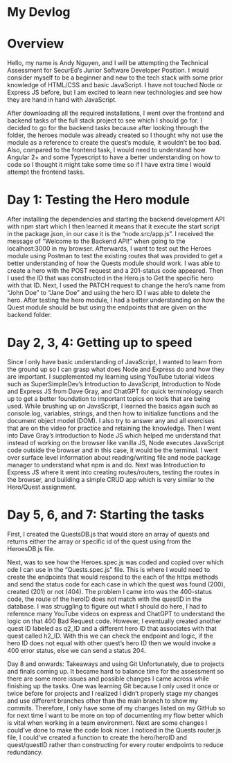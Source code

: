 # My Devlog

# Overview
Hello, my name is Andy Nguyen, and I will be attempting the Technical Assessment for SecurEd’s Junior Software Developer Position. I would consider myself to be a beginner and new to the tech stack with some prior knowledge of HTML/CSS and basic JavaScript. I have not touched Node or Express JS before, but I am excited to learn new technologies and see how they are hand in hand with JavaScript. 

After downloading all the required installations, I went over the frontend and backend tasks of the full stack project to see which I should go for. I decided to go for the backend tasks because after looking through the folder, the heroes module was already created so I thought why not use the module as a reference to create the quest’s module, it wouldn’t be too bad. Also, compared to the frontend task, I would need to understand how Angular 2+ and some Typescript to have a better understanding on how to code so I thought it might take some time so if I have extra time I would attempt the frontend tasks. 

# Day 1: Testing the Hero module
After installing the dependencies and starting the backend development API with npm start which I then learned it means that it execute the start script in the package.json, in our case it is the “node.src/app.js”. I received the message of “Welcome to the Backend API!” when going to the localhost:3000 in my browser. Afterwards, I want to test out the Heroes module using Postman to test the existing routes that was provided to get a better understanding of how the Quests module should work. I was able to create a hero with the POST request and a 201-status code appeared. Then I used the ID that was constructed in the Hero.js to Get the specific hero with that ID. Next, I used the PATCH request to change the hero’s name from “John Doe” to “Jane Doe” and using the hero ID I was able to delete the hero. After testing the hero module, I had a better understanding on how the Quest module should be but using the endpoints that are given on the backend folder.

# Day 2, 3, 4: Getting up to speed 
Since I only have basic understanding of JavaScript, I wanted to learn from the ground up so I can grasp what does Node and Express do and how they are important. I supplemented my learning using YouTube tutorial videos such as SuperSimpleDev’s Introduction to JavaScript, Introduction to Node and Express JS from Dave Gray, and ChatGPT for quick terminology search up to get a better foundation to important topics on tools that are being used. While brushing up on JavaScript, I learned the basics again such as console.log, variables, strings, and then how to initialize functions and the document object model (DOM). I also try to answer any and all exercises that are on the video for practice and retaining the knowledge. Then I went into Dave Gray’s introduction to Node JS which helped me understand that instead of working on the browser like vanilla JS, Node executes JavaScript code outside the browser and in this case, it would be the terminal. I went over surface level information about reading/writing file and node package manager to understand what npm is and do. Next was Introduction to Express JS where it went into creating routes/routers, testing the routes in the browser, and building a simple CRUD app which is very similar to the Hero/Quest assignment.


# Day 5, 6, and 7: Starting the tasks
First, I created the QuestsDB.js that would store an array of quests and returns either the array or specific id of the quest using from the HeroesDB.js file. 

Next, was to see how the Heroes.spec.js was coded and copied over which ode I can use in the “Quests.spec.js” file. This is where I would need to create the endpoints that would respond to the each of the https methods and send the status code for each case in which the quest was found (200), created (201) or not (404). The problem I came into was the 400-status code, the route of the heroID does not match with the questID in the database. I was struggling to figure out what I should do here, I had to reference many YouTube videos on express and ChatGPT to understand the logic on that 400 Bad Request code. However, I eventually created another quest ID labeled as q2_ID and a different hero ID that associates with that quest called h2_ID. With this we can check the endpoint and logic, if the hero ID does not equal with other quest’s hero ID then we would invoke a 400 error status, else we can send a status 204. 

Day 8 and onwards: Takeaways and using Git
Unfortunately, due to projects and finals coming up. It became hard to balance time for the assessment so there are some more issues and possible changes I came across while finishing up the tasks. One was learning Git because I only used it once or twice before for projects and I realized I didn’t properly stage my changes and use different branches other than the main branch to show my commits. Therefore, I only have some of my changes listed on my GitHub so for next time I want to be more on top of documenting my flow better which is vital when working in a team environment. Next are some changes I could’ve done to make the code look nicer. I noticed in the Quests router.js file, I could’ve created a function to create the hero/heroID and quest/questID rather than constructing for every router endpoints to reduce redundancy. 

